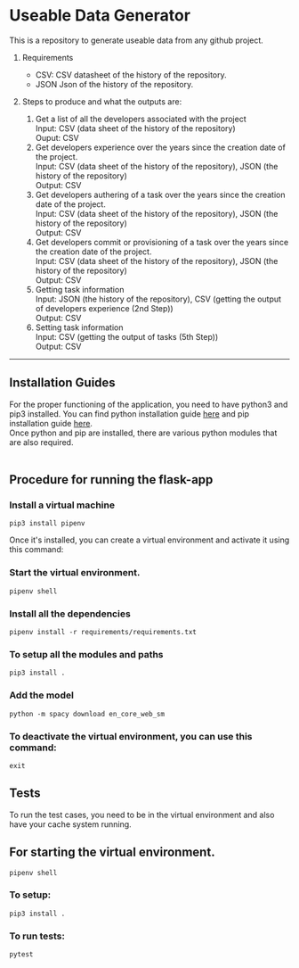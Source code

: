 # Useable Data Generator

This is a repository to generate useable data from any github project. 

1. Requirements
    - CSV: 
        CSV datasheet of the history of the repository. 
    - JSON
        Json of the history of the repository. 

2. Steps to produce and what the outputs are:
    1. Get a list of all the developers associated with the project <br>
        Input: CSV (data sheet of the history of the repository)<br>
        Ouput: CSV <br>
    2. Get developers experience over the years since the creation date of the project. <br>
        Input: CSV (data sheet of the history of the repository), JSON (the history of the repository)<br>
        Output: CSV<br>
    3. Get developers authering of a task over the years since the creation date of the project. <br>
        Input: CSV (data sheet of the history of the repository), JSON (the history of the repository)<br>
        Output: CSV<br>
    4. Get developers commit or provisioning of a task over the years since the creation date of the project. <br>
        Input: CSV (data sheet of the history of the repository), JSON (the history of the repository)<br>
        Output: CSV<br>
    5. Getting task information <br>
        Input: JSON (the history of the repository), CSV (getting the output of developers experience (2nd Step))<br>
        Output: CSV<br>
    6. Setting task information<br>
        Input: CSV (getting the output of tasks (5th Step))<br>
        Output: CSV<br>


<hr>


## Installation Guides

For the proper functioning of the application, you need to have python3 and pip3 installed. You can find python installation guide [here](https://www.python.org/downloads/) and pip installation guide [here](https://pip.pypa.io/en/stable/installation/). \
Once python and pip are installed, there are various python modules that are also required. \
<br>

## Procedure for running the flask-app
### Install a virtual machine

    pip3 install pipenv

Once it's installed, you can create a virtual environment and activate it using this command:

### Start the virtual environment.

    pipenv shell

### Install all the dependencies

    pipenv install -r requirements/requirements.txt

### To setup all the modules and paths

    pip3 install .


### Add the model
    python -m spacy download en_core_web_sm


###  To deactivate the virtual environment, you can use this command:
    exit






## Tests
To run the test cases, you need to be in the virtual environment and also have your cache system running. 
<br>

## For starting the virtual environment.

    pipenv shell


### To setup:

    pip3 install .


### To run tests:

    pytest

